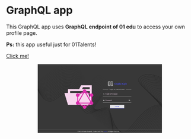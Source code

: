 # GraphQL app

This GraphQL app uses **GraphQL endpoint of 01 edu** to access your own profile page.

**Ps:** this app useful just for 01Talents!

[Click me!](https://emanzhd.github.io/GraphQL/)

<div align="center">
    <a href="https://emanzhd.github.io/GraphQL/">
        <img src="./assets/img/loginPage.png" height="" width="335px"/>
    </a>
</div>
